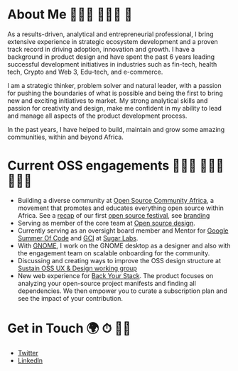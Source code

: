 # About Me 👩🏽‍🔬 👩🏽‍🎨 🥑
As a results-driven, analytical and entrepreneurial professional, I bring extensive experience in strategic ecosystem development and a proven track record in driving adoption, innovation and growth. I have a background in product design and have spent the past 6 years leading successful development initiatives in industries such as fin-tech, health tech, Crypto and Web 3, Edu-tech, and e-commerce. 

I am a strategic thinker, problem solver and natural leader, with a passion for pushing the boundaries of what is possible and being the first to bring new and exciting initiatives to market. My strong analytical skills and passion for creativity and design, make me confident in my ability to lead and manage all aspects of the product development process.

In the past years, I have helped to build, maintain and grow some amazing communities, within and beyond Africa.

# Current OSS engagements 👩🏽‍🎨 👷🏽‍♀️ 👩🏽‍💻
- Building a diverse community at <a rel="Open Source Community Africa" href="https://twitter.com/oscafrica">Open Source Community Africa</a>, a movement that promotes and educates everything open source within Africa. See a <a rel="recap" href="https://blog.oscafrica.org/the-chronicles-of-open-source-festival-2020-ck84qc32s04zmzns18q5x8fjp">recap</a> of our first <a rel="Open Source Festival" href="https://festival.oscafrica.org/">open source festival</a>, see <a rel="branding" href="https://www.behance.net/gallery/95181035/Identity-Design-OSCA">branding<a/> 
- Serving as member of the core team at <a rel="Open Source Design" href="https://opensourcedesign.net/">Open source design</a>. 
- Currently serving as an oversight board member and Mentor for <a rel="GSoC" href="https://summerofcode.withgoogle.com">Google Summer Of Code</a> and <a rel="GCI" href="https://codein.withgoogle.com/archive/">GCI</a> at <a rel="Sugar Lab" href="https://github.com/sugarlabs">Sugar Labs</a>.
- With <a rel="GNOME" href="https://www.gnome.org/">GNOME</a>, I work on the GNOME desktop as a designer and also with the engagement team on scalable onboarding for the community.
- Discussing and creating ways to improve the OSS design structure at <a rel="Sustain OSS UX & Design working group" href="https://discourse.sustainoss.org/t/design-ux-working-group/348">Sustain OSS UX & Design working group<a/>
- New web experience for <a rel="Back Your Stack" href="http://backyourstack.com/">Back Your Stack<a/>. The product focuses on analyzing your open-source project manifests and finding all dependencies. We then empower you to curate a subscription plan and see the impact of your contribution.

# Get in Touch 🌍 ⏱ 👍🏽
- <a rel="Twitter" href="https://twitter.com/youfoundperrie">Twitter<a/>
- <a rel="Linkedln" href="https://www.linkedin.com/in/peace-ojemeh-0b5bb2151/">Linkedln<a/>
